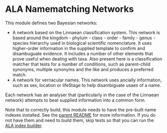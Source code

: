 # ALA Namematching Networks

This module defines two Bayesian networks:

* A network based on the Linnaean classification system. 
  This network is based around the kingdom - phylum - class - order - family - genus - species
  hierarchy used in biological scientific nomenclature.
  It uses higher-order information in the supplied template to confirm and disambuguate evidence.
  It includes a number of other elements that prove useful when dealing with taxa.
  Also present here is a classification matcher that tests for a number of
  conditions, such as parent-child synonyms, multiple synonyms and the like and produces
  a preferred match.
* A network for vernacular names.
  This network uses ancially information, such as sex, location or lifeStage to help disambiguate
  usaes of a name.

Each network has an analyser that (particularly in the case of the Linnaean network)
attempts to beat supplied information into a common form.

Note that to correctly build, this module needs to have the pre-built name indexes installed.
See the [parent README](../README.md) for more information.
If you do not have them and need to build them, skip tests so that you can run the
[ALA index builder](../ala-linnaean-builder/README.md).